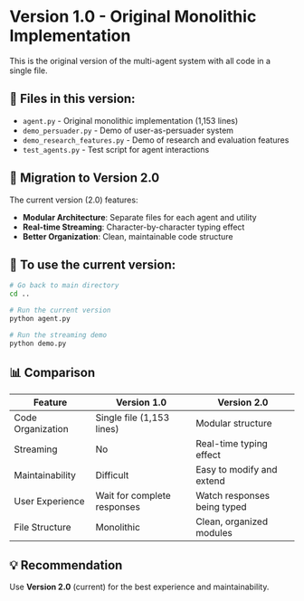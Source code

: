 # Version 1.0 - Original Monolithic Implementation

This is the original version of the multi-agent system with all code in a single file.

## 📁 Files in this version:

- `agent.py` - Original monolithic implementation (1,153 lines)
- `demo_persuader.py` - Demo of user-as-persuader system
- `demo_research_features.py` - Demo of research and evaluation features
- `test_agents.py` - Test script for agent interactions

## 🔄 Migration to Version 2.0

The current version (2.0) features:

- **Modular Architecture**: Separate files for each agent and utility
- **Real-time Streaming**: Character-by-character typing effect
- **Better Organization**: Clean, maintainable code structure

## 🚀 To use the current version:

```bash
# Go back to main directory
cd ..

# Run the current version
python agent.py

# Run the streaming demo
python demo.py
```

## 📊 Comparison

| Feature           | Version 1.0                 | Version 2.0                 |
| ----------------- | --------------------------- | --------------------------- |
| Code Organization | Single file (1,153 lines)   | Modular structure           |
| Streaming         | No                          | Real-time typing effect     |
| Maintainability   | Difficult                   | Easy to modify and extend   |
| User Experience   | Wait for complete responses | Watch responses being typed |
| File Structure    | Monolithic                  | Clean, organized modules    |

## 💡 Recommendation

Use **Version 2.0** (current) for the best experience and maintainability.
